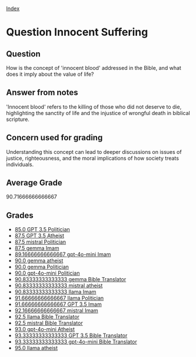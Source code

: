 
[Index](../../index.md)
# Question Innocent Suffering
## Question
How is the concept of 'innocent blood' addressed in the Bible, and what does it imply about the value of life?

## Answer from notes
'Innocent blood' refers to the killing of those who did not deserve to die, highlighting the sanctity of life and the injustice of wrongful death in biblical scripture.

## Concern used for grading
Understanding this concept can lead to deeper discussions on issues of justice, righteousness, and the moral implications of how society treats individuals.

## Average Grade
90.71666666666667

## Grades
 * [85.0 GPT 3.5 Politician](../answers/GPT_3.5_Politician/Innocent_Suffering.md)
 * [87.5 GPT 3.5 Atheist](../answers/GPT_3.5_Atheist/Innocent_Suffering.md)
 * [87.5 mistral Politician](../answers/mistral_Politician/Innocent_Suffering.md)
 * [87.5 gemma Imam](../answers/gemma_Imam/Innocent_Suffering.md)
 * [89.16666666666667 gpt-4o-mini Imam](../answers/gpt-4o-mini_Imam/Innocent_Suffering.md)
 * [90.0 gemma atheist](../answers/gemma_atheist/Innocent_Suffering.md)
 * [90.0 gemma Politician](../answers/gemma_Politician/Innocent_Suffering.md)
 * [90.0 gpt-4o-mini Politician](../answers/gpt-4o-mini_Politician/Innocent_Suffering.md)
 * [90.83333333333333 gemma Bible Translator](../answers/gemma_Bible_Translator/Innocent_Suffering.md)
 * [90.83333333333333 mistral atheist](../answers/mistral_atheist/Innocent_Suffering.md)
 * [90.83333333333333 llama Imam](../answers/llama_Imam/Innocent_Suffering.md)
 * [91.66666666666667 llama Politician](../answers/llama_Politician/Innocent_Suffering.md)
 * [91.66666666666667 GPT 3.5 Imam](../answers/GPT_3.5_Imam/Innocent_Suffering.md)
 * [92.16666666666667 mistral Imam](../answers/mistral_Imam/Innocent_Suffering.md)
 * [92.5 llama Bible Translator](../answers/llama_Bible_Translator/Innocent_Suffering.md)
 * [92.5 mistral Bible Translator](../answers/mistral_Bible_Translator/Innocent_Suffering.md)
 * [93.0 gpt-4o-mini Atheist](../answers/gpt-4o-mini_Atheist/Innocent_Suffering.md)
 * [93.33333333333333 GPT 3.5 Bible Translator](../answers/GPT_3.5_Bible_Translator/Innocent_Suffering.md)
 * [93.33333333333333 gpt-4o-mini Bible Translator](../answers/gpt-4o-mini_Bible_Translator/Innocent_Suffering.md)
 * [95.0 llama atheist](../answers/llama_atheist/Innocent_Suffering.md)
